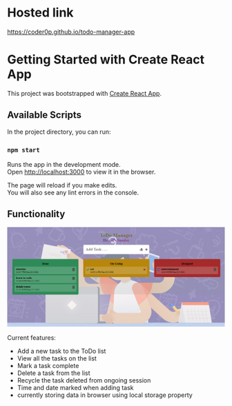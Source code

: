 # Hosted link

https://coder0p.github.io/todo-manager-app

# Getting Started with Create React App

This project was bootstrapped with [Create React App](https://github.com/facebook/create-react-app).

## Available Scripts

In the project directory, you can run:

### `npm start`

Runs the app in the development mode.\
Open [http://localhost:3000](http://localhost:3000) to view it in the browser.

The page will reload if you make edits.\
You will also see any lint errors in the console.

## Functionality

![](Screenshot.png)

Current features:

- Add a new task to the ToDo list
- View all the tasks on the list
- Mark a task complete
- Delete a task from the list
- Recycle the task deleted from ongoing session
- Time and date marked when adding task
- currently storing data in browser using  local storage property
